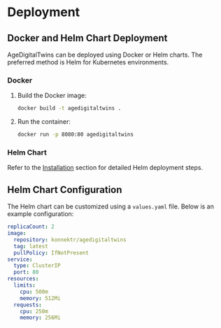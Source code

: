 # Deployment

## Docker and Helm Chart Deployment

AgeDigitalTwins can be deployed using Docker or Helm charts. The preferred method is Helm for Kubernetes environments.

### Docker

1. Build the Docker image:

   ```bash
   docker build -t agedigitaltwins .
   ```

2. Run the container:

   ```bash
   docker run -p 8080:80 agedigitaltwins
   ```

### Helm Chart

Refer to the [Installation](installation.md) section for detailed Helm deployment steps.

## Helm Chart Configuration

The Helm chart can be customized using a `values.yaml` file. Below is an example configuration:

```yaml
replicaCount: 2
image:
  repository: konnektr/agedigitaltwins
  tag: latest
  pullPolicy: IfNotPresent
service:
  type: ClusterIP
  port: 80
resources:
  limits:
    cpu: 500m
    memory: 512Mi
  requests:
    cpu: 250m
    memory: 256Mi
```
